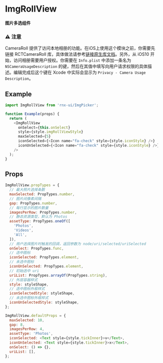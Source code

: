 # ImgRollView

**图片多选组件**

### ⚠️ 注意

CameraRoll 提供了访问本地相册的功能。在iOS上使用这个模块之前，你需要先链接 RCTCameraRoll 库，具体做法请参考[链接原生库文档](https://reactnative.cn/docs/0.42/linking-libraries-ios.html)。另外，从 iOS10 开始，访问相册需要用户授权。你需要在 `Info.plist` 中添加一条名为 `NSCameraUsageDescription` 的键，然后在其值中填写向用户请求权限的具体描述。编辑完成后这个键在 Xcode 中实际会显示为 `Privacy - Camera Usage Description`。

## Example

```js
import ImgRollView from 'rnx-ui/ImgPicker';

function Example(props) {
  return (
    <ImgRollView
      onSelect={this.onSelect}
      style={style.imgRollViewStyle}
      maxSelected={5}
      iconSelected={<Icon name="fa-check" style={style.iconStyle} />}
      iconUnSelected={<Icon name="fa-check" style={style.iconStyle} />}
    />
  );
}
```

## Props

```js
ImgRollView.propTypes = {
  // 最大照片选择条数
  maxSelected: PropTypes.number,
  // 图片间像素间隔
  gap: PropTypes.number,
  // 每行显示的图片数量
  imagesPerRow: PropTypes.number,
  // 静态资源类型，默认为 Photos
  assetType: PropTypes.oneOf([
    'Photos',
    'Videos',
    'All',
  ]),
  // 用户选择图片时触发的回调，返回参数为 node/uri/selected/uriSelected
  onSelect: PropTypes.func,
  // 选中图标
  iconSelected: PropTypes.element,
  // 未选中图标
  iconUnSelected: PropTypes.element,
  // 初始选中 uri
  uriList: PropTypes.arrayOf(PropTypes.string),
  // 外层容器样式
  style: styleShape,
  // 选中图标外框样式
  iconSelectedStyle: styleShape,
  // 未选中图标外框样式
  iconUnSelectedStyle: styleShape,
};

ImgRollView.defaultProps = {
  maxSelected: 10,
  gap: 8,
  imagesPerRow: 4,
  assetType: 'Photos',
  iconSelected: <Text style={style.tickInner}>v</Text>,
  iconUnSelected: <Text style={style.tickInner}>x</Text>,
  onSelect: () => {},
  uriList: [],
};
```
